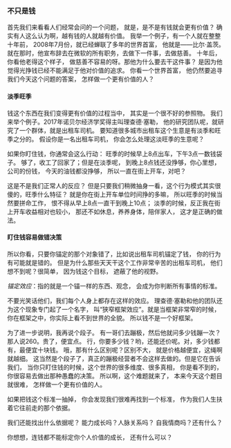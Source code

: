 ### 不只是钱
首先我们来看看人们经常会问的一个问题，
就是，是不是有钱就会更有价值？
确实有人这么认为啊，越有钱的人就越有价值。
我举一个例子，有一个人就在整整十年前，
2008年7月份，就已经蝉联了多年的世界首富，
他就是——比尔·盖茨。
就在那时，他宣布辞去在微软的所有职务，去做下一件事，去做慈善。
十年后，你看他老得这个样子，
做慈善不容易的呀。那他为什么要去干这件事？
是因为他觉得光挣钱已经不能满足于他对价值的追求。
你看一个世界首富，
他仍然要追寻我们今天这个问题的答案，
怎样做一个更有价值的人？

#### 淡季旺季
钱这个东西在我们变得更有价值的过程当中，
其实是一个很不好的参照物。
我们来举个例子。2017年诺贝尔经济学奖得主叫理查德·塞勒，
他的研究团队呢，就研究了一个群体，就是出租车司机。
要知道很多城市出租车这个生意是有淡季和旺季之分的。
假设你是一名出租车司机，
你会怎么处理这淡旺季的生意呢？

如果你盯住钱，你通常会这么行动：
旺季的时候早上8点出车，下午3点一数钱袋子。
够了，收工了回家了；但是在淡季呢，
到晚上8点钱还没挣够，你心里想，公司的份钱，
今天的油钱都没挣够，
所以一直在街上开车，对吧？

这是不是我们正常人的反应？
但是只要我们稍微抽身一看，这个行为模式其实很傻的，旺季什么特征？
就是你在街上开车单位时间挣的多嘛，
所以旺季的时候当然要拼命工作，
恨不得从早上8点一直干到晚上10点；
淡季的时候，反正我在街上开车收益相对也较小，
那还不如休息，养养身体，陪伴家人，
这才是正确的做法。

#### 盯住钱容易做错决策
所以你看，只要你锚定的那个对象错了，比如说出租车司机锚定了钱，
你的行为有可能就是错的。
但是为什么那些天天干这个工作非常辛苦的出租车司机，
他们想不到呢？很简单，
因为钱这个目标，
遮蔽了他的视野。

*锚定效应*：指的就是一个锚一样的东西、观念，
会成为你判断所有事情的标准。

不要光笑话他们，我们每个人身上都存在这样的效应。
理查德·塞勒和他的团队还为这个现象专门起了一个名字，
叫“狭窄框架效应”。就是当框架非常窄的时候，
你在框架之中，你实际上看不到世界的全貌。
所以钱不是一个好框架。
   
为了进一步说明，我再说个段子。 
有一哥们去蹦极，然后他就问多少钱蹦一次？那人说260。贵了，便宜点。
行，你要多少钱？哟，还能还价呢。对，多少钱都有，最便宜十块钱。
哦，那有什么区别呢？区别不大，
就是价格越便宜，这绳啊就越细。
这当然是个段子了，真正的蹦极经营者不会这样去做的。但是它在告诉我们，
当你只盯住钱的时候，这个世界的很多维度、很多真相，
你是看不到的，你很容易去做出那种愚蠢的决策。
所以啊，这个难题就来了，
本来今天这个题目就很难，
怎样做一个更有价值的人。

如果把钱这个标准一抽掉，
你会发现我们很难再找到一个标准，
作为我们人生扶着它往前走的那个依据。

我们还能找出什么依据呢？
能力成长吗？人脉关系吗？
自我情商吗？还有什么？

你想想，连钱都不能标定你个人价值的成长，
还有什么可以？

